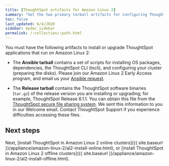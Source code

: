 ```yaml
---
title: [ThoughtSpot artifacts for Amazon Linux 2]
summary: "Get the two primary tarball artifacts for configuring ThoughtSpot using Amazon Linux 2."
toc: false
last_updated: 6/4/2020
sidebar: mydoc_sidebar
permalink: /:collection/:path.html
---
```

You must have the following artifacts to install or upgrade ThoughtSpot applications that run on Amazon Linux 2:

- The **Ansible tarball** contains a set of scripts for installing OS packages, dependencies, the ThoughtSpot CLI (tscli), and configuring your cluster (preparing the disks). Please join our Amazon Linux 2 Early Access program, and email us your <a href="mailto:early_access@thoughtspot.com?subject=Amazon%20Linux%202%20Early%20Access%20Program%20Ansible%20File%20Request">Ansible request</a>.

- The __Release tarball__ contains the ThoughtSpot software binaries (`tar.gz`) of the release version you are installing or upgrading; for example, ThoughtSpot Release 6.1.1. You can obtain this file from the <a href="https://thoughtspot.egnyte.com/" target="_blank">ThoughtSpot secure file sharing system</a>. We sent this information to you in our Welcome email. Contact ThoughtSpot Support if you experience difficulties accessing these files.

## Next steps
Next, [install ThoughtSpot in Amazon Linux 2 online clusters]({{ site.baseurl }}/appliance/amazon-linux-2/al2-install-online.html), or [install ThoughtSpot in Amazon Linux 2 offline clusters]({{ site.baseurl }}/appliance/amazon-linux-2/al2-install-offline.html).
